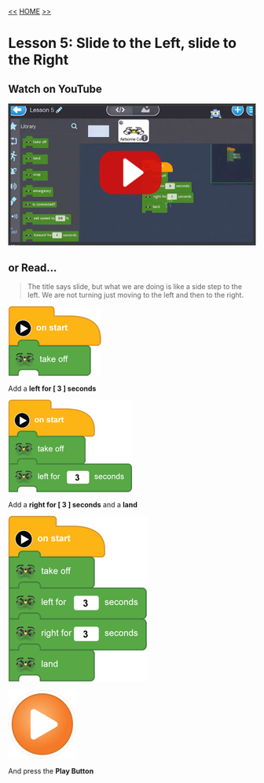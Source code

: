 [<<](09-lesson-4-fly-forward-turn-arond-come-back.md)  [HOME](https://github.com/drjonesy/ParrotDrone_Airborne_CodingWithTynker) [>>](11-lesson-6-a-square.md)
# Lesson 5: Slide to the Left, slide to the Right

## Watch on YouTube

[![Play Video](images/10-vid-github-img.png)](https://www.youtube.com/watch?v=XmDvuv2z4c8&index=10&list=PLyCwPGjh8kDzoPi_4_G_BlavE3nlbkBCd)

## or Read...

> The title says slide, but what we are doing is like a side step to the left. We are not turning just moving to the left and then to the right.

![](images/10-L5-step1.png)
 
Add a **left for [ 3 ] seconds**

![](images/10-L5-step2.png)

Add a **right for [ 3 ] seconds** and a **land**

![](images/10-L5-step3.png)

![](images/06-L01-playBtn.png)

And press the **Play Button**
